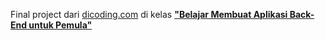 Final project dari [dicoding.com](https://dicoding.com) di kelas [**"Belajar Membuat Aplikasi Back-End untuk Pemula"**](https://www.dicoding.com/academies/261)
